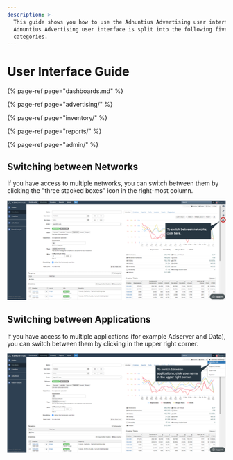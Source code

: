 ```yaml
---
description: >-
  This guide shows you how to use the Adnuntius Advertising user interface. The
  Adnuntius Advertising user interface is split into the following five main
  categories.
---
```


# User Interface Guide

{% page-ref page="dashboards.md" %}

{% page-ref page="advertising/" %}

{% page-ref page="inventory/" %}

{% page-ref page="reports/" %}

{% page-ref page="admin/" %}

## Switching between Networks

If you have access to multiple networks, you can switch between them by clicking the "three stacked boxes" icon in the right-most column.

![Switching between networks.](../../.gitbook/assets/app-switch%20%282%29%20%281%29.png)

## Switching between Applications

If you have access to multiple applications \(for example Adserver and Data\), you can switch between them by clicking in the upper right corner.

![Switching between applications.](../../.gitbook/assets/app-switch%20%281%29.png)

